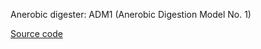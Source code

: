 Anerobic digester: ADM1 (Anerobic Digestion Model No. 1)

[Source code](/reference/bsm2_python/bsm2/adm1_bsm2)
